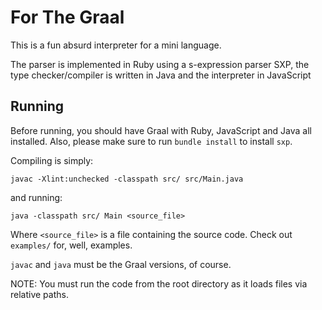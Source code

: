 # For The Graal

This is a fun absurd interpreter for a mini language.

The parser is implemented in Ruby using a s-expression parser SXP,
the type checker/compiler is written in Java and the interpreter in
JavaScript

## Running
Before running, you should have Graal with Ruby, JavaScript and Java
all installed. Also, please make sure to run `bundle install` 
to install `sxp`.

Compiling is simply:
```
javac -Xlint:unchecked -classpath src/ src/Main.java
```
and running:
```
java -classpath src/ Main <source_file>
```

Where `<source_file>` is a file containing the source code. 
Check out `examples/` for, well, examples.

`javac` and `java` must be the Graal versions, of course.

NOTE: You must run the code from the root directory as it loads files
via relative paths.